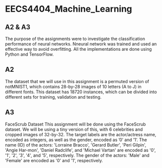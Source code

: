 # EECS4404_Machine_Learning



A2 & A3
----------------------------------------------------------------------------------------------------
The purpose of the assignments were to investigate the classification performance of neural networks. 
Nneural network was trained and used an effective way to avoid overfitting. 
All the implementations are done using Python and TensorFlow.

A2
----------------------------------------------------------------------------------------------------
The dataset that we will use in this assignment is a permuted version of notMNIST1, which contains
28-by-28 images of 10 letters (A to J) in different fonts. This dataset has 18720 instances, which
can be divided into different sets for training, validation and testing.

A3
----------------------------------------------------------------------------------------------------
FaceScrub Dataset
This assignment will be done using the FaceScrub dataset. We will be using a tiny version of
this, with 6 celebrities and cropped images of 32-by-32. The target labels are the actor/actress
name, encoded as integers, as well as the gender, encoded as ’0’ and ’1’. 
The name (ID) of the actors: 'Lorraine Bracco', 'Gerard Butler', 'Peri Gilpin', 'Angie Har-mon', 
'Daniel Radclife', and 'Michael Vartan' are encoded as '0', '1', '2', '3', '4', and '5', respectively.
The gender of the actors: 'Male' and 'Female' are encoded as '0' and '1', respectively.
